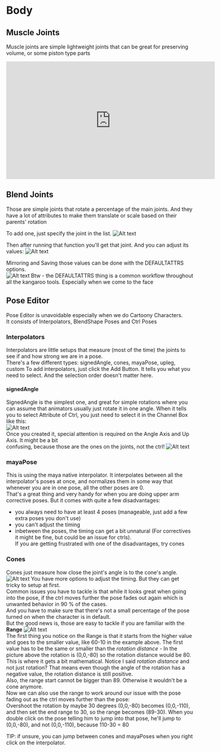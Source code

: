 # Body

## Muscle Joints
Muscle joints are simple lightweight joints that can be great for preserving volume,
or some piston type parts
<iframe width="560" height="315"
src="https://www.youtube.com/embed/7A5NZNeP8vg"
title="YouTube video player" frameborder="0"
allow="accelerometer; autoplay; clipboard-write; encrypted-media; gyroscope; picture-in-picture"
allowfullscreen></iframe>


## Blend Joints
Those are simple joints that rotate a percentage of the main joints. And they have a lot of
attributes to make them translate or scale based on their parents' rotation

To add one, just specify the joint in the list.
![Alt text](images/body_blendJointsAdd.gif)

Then after running that function you'll get that joint. And you can adjust its values:
![Alt text](images/body_blendJoint.gif)

Mirroring and Saving those values can be done with the DEFAULTATTRS options.  
![Alt text](images/body_blendJointsFill.jpg)
Btw - the DEFAULTATTRS thing is a common workflow throughout all the kangaroo tools. Especially when
we come to the face


## Pose Editor
Pose Editor is unavoidable especially when we do Cartoony Characters.  
It consists of Interpolators, BlendShape Poses and Ctrl Poses  


### Interpolators
Interpolators are little setups that measure (most of the time) the joints to see if and how strong
we are in a pose.   
There's a few different types: signedAngle, cones, mayaPose, upleg, custom
To add interpolators, just click the Add Button. It tells you what you need to select. And the 
selection order doesn't matter here. 

#### signedAngle
SignedAngle is the simplest one, and great for simple rotations where you can assume that animators
usually just rotate it in one angle.
When it tells you to select Attribute of Ctrl, you just need to select it in the Channel Box like this:  
![Alt text](images/poseEditior_attribute.jpg)  
Once you created it, special attention is required on the Angle Axis and Up Axis. It might be a bit  
confusing, because those are the ones on the joints, not the ctrl! 
![Alt text](images/poseEditor_signedAngle.jpg)


### mayaPose
This is using the maya native interpolator. It interpolates between all the interpolator's poses at 
once, and normalizes them in some way that whenever you are in one pose, all the other poses are 0.  
That's a great thing and very handy for when you are doing upper arm corrective poses.
But it comes with quite a few disadvantages:  
- you always need to have at least 4 poses (manageable, just add a few extra poses you don't use)  
- you can't adjust the timing   
- inbetween the poses, the timing can get a bit unnatural (For correctives it might be fine, but 
could be an issue for ctrls).  
If you are getting frustrated with one of the disadvantages, try cones
 
  
### Cones
Cones just measure how close the joint's angle is to the cone's angle.
![Alt text](images/poseEditor_cone.gif)
You have more options to adjust the timing. But they can get tricky to setup at first.  
Common issues you have to tackle is that while it looks great when going into the pose, 
if the ctrl moves further the pose fades out again which is unwanted behavior in 90 % of the cases.  
And you have to make sure that there's not a small percentage of the pose turned on when 
the character is in default.  
But the good news is, those are easy to tackle if you are familiar with the **Range**
![Alt text](images/cone_attributes.jpg)  
The first thing you notice on the Range is that it starts from the higher value and goes to 
the smaller value, like 60-10 in the example above.
The first value has to be the same or smaller than the *rotation distance* - In the picture above
the rotation is (0,0,-80) so the rotation distance would be 80.
This is where it gets a bit mathematical. Notice I said *rotation distance* and not just rotation?
That means even though the angle of the rotation has a negative value, the rotation distance is still positive.  
Also, the range start cannot be bigger than 89. Otherwise it wouldn't be a cone anymore.    
Now we can also use the range to work around our issue with the pose fading out as the ctrl 
moves further than the pose:  
Overshoot the rotation by maybe 30 degrees (0,0,-80) becomes (0,0,-110), and then set the end 
range to 30, so the range becomes (89-30). When you double click on the pose telling him to jump into 
that pose, he'll jump to (0,0,-80), and not (0,0,-110), because 110-30 = 80





TIP: if unsure, you can jump between cones and mayaPoses when you right click on the interpolator. 





